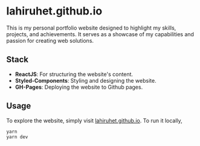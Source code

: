 # lahiruhet.github.io

This is my personal portfolio website designed to highlight my skills, projects, and achievements. It serves as a showcase of my capabilities and passion for creating web solutions.

## Stack

- **ReactJS**: For structuring the website's content.
- **Styled-Components**: Styling and designing the website.
- **GH-Pages**: Deploying the website to Github pages.

## Usage

To explore the website, simply visit [lahiruhet.github.io](https://lahiruhet.github.io). 
To run it locally, 
```bash
yarn
yarn dev

